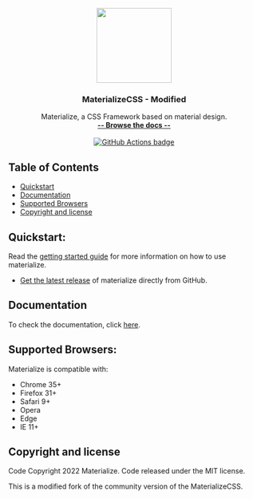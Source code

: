 <p align="center">
  <a href="https://exho-g.github.io/materialize/">
    <img src="https://exho-g.github.io/materialize/res/materialize.svg" width="150">
  </a>
</p>

<h3 align="center">MaterializeCSS - Modified</h3>

<p align="center">
  Materialize, a CSS Framework based on material design.
  <br>
  <a href="https://exho-g.github.io/materialize/"><strong>-- Browse the docs --</strong></a>
  <br>
  <br>
  <a href="https://github.com/exho-g/materialize/actions/">
    <img src="https://github.com/exho-g/materialize/actions/workflows/nightly.yml/badge.svg" alt="GitHub Actions badge">
  </a>
</p>

## Table of Contents
- [Quickstart](#quickstart)
- [Documentation](#documentation)
- [Supported Browsers](#supported-browsers)
- [Copyright and license](#copyright-and-license)

## Quickstart:
Read the [getting started guide](https://exho-g.github.io/materialize/getting-started.html) for more information on how to use materialize.

- [Get the latest release](https://github.com/exho-g/materialize/tree/gh-pages/dist) of materialize directly from GitHub.

## Documentation
To check the documentation, click [here](https://exho-g.github.io/materialize).

## Supported Browsers:
Materialize is compatible with:

- Chrome 35+
- Firefox 31+
- Safari 9+
- Opera
- Edge
- IE 11+

## Copyright and license
Code Copyright 2022 Materialize. Code released under the MIT license.

This is a modified fork of the community version of the MaterializeCSS.

